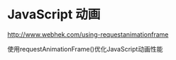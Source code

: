 # JavaScript 动画



http://www.webhek.com/using-requestanimationframe


使用requestAnimationFrame()优化JavaScript动画性能








